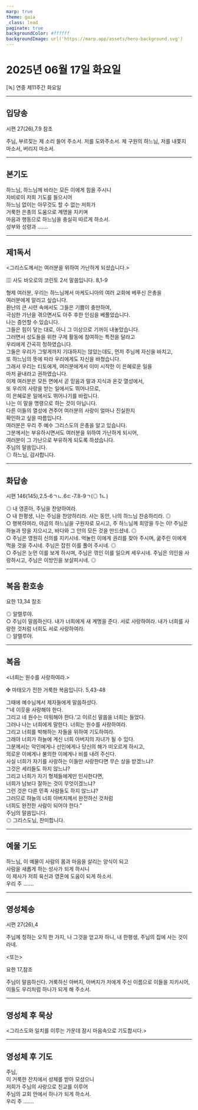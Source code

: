```yaml
---
marp: true
theme: gaia
_class: lead
paginate: true
backgroundColor: #ffffff
backgroundImage: url('https://marp.app/assets/hero-background.svg')
---
```


# 2025년 06월 17일 화요일

[녹] 연중 제11주간 화요일  




---

## 입당송

시편 27(26),7.9 참조

주님, 부르짖는 제 소리 들어 주소서. 저를 도와주소서. 제 구원의 하느님, 저를 내쫓지 마소서, 버리지 마소서.  
  


---

## 본기도

하느님, 하느님께 바라는 모든 이에게 힘을 주시니  
자비로이 저희 기도를 들으시어  
하느님 없이는 아무것도 할 수 없는 저희가  
거룩한 은총의 도움으로 계명을 지키며  
마음과 행동으로 하느님을 충실히 따르게 하소서.  
성부와 성령과 …….  
  


---

## 제1독서

<그리스도께서는 여러분을 위하여 가난하게 되셨습니다.>

▥ 사도 바오로의 코린토 2서 말씀입니다. 8,1-9

형제 여러분, 우리는 하느님께서 마케도니아의 여러 교회에 베푸신 은총을  
여러분에게 알리고 싶습니다.  
환난의 큰 시련 속에서도 그들은 기쁨이 충만하여,  
극심한 가난을 겪으면서도 아주 후한 인심을 베풀었습니다.  
나는 증언할 수 있습니다.  
그들은 힘이 닿는 대로, 아니 그 이상으로 기꺼이 내놓았습니다.  
그러면서 성도들을 위한 구제 활동에 참여하는 특전을 달라고  
우리에게 간곡히 청하였습니다.  
그들은 우리가 그렇게까지 기대하지는 않았는데도, 먼저 주님께 자신을 바치고,  
또 하느님의 뜻에 따라 우리에게도 자신을 바쳤습니다.  
그래서 우리는 티토에게, 여러분에게서 이미 시작한 이 은혜로운 일을  
마저 끝내라고 권하였습니다.  
이제 여러분은 모든 면에서 곧 믿음과 말과 지식과 온갖 열성에서,  
또 우리의 사랑을 받는 일에서도 뛰어나므로,  
이 은혜로운 일에서도 뛰어나기를 바랍니다.  
나는 이 말을 명령으로 하는 것이 아닙니다.  
다른 이들의 열성에 견주어 여러분의 사랑이 얼마나 진실한지  
확인하고 싶을 따름입니다.  
여러분은 우리 주 예수 그리스도의 은총을 알고 있습니다.  
그분께서는 부유하시면서도 여러분을 위하여 가난하게 되시어,  
여러분이 그 가난으로 부유하게 되도록 하셨습니다.  
주님의 말씀입니다.  
◎ 하느님, 감사합니다.  
  


---

## 화답송

시편 146(145),2.5-6ㄱㄴ.6ㄷ-7.8-9ㄱ(◎ 1ㄴ)

◎ 내 영혼아, 주님을 찬양하여라.  
○ 내 한평생, 나는 주님을 찬양하리라. 사는 동안, 나의 하느님 찬송하리라. ◎  
○ 행복하여라, 야곱의 하느님을 구원자로 모시고, 주 하느님께 희망을 두는 이! 주님은 하늘과 땅을 지으시고, 바다와 그 안의 모든 것을 만드셨네. ◎  
○ 주님은 영원히 신의를 지키시네. 억눌린 이에게 권리를 찾아 주시며, 굶주린 이에게 먹을 것을 주시네. 주님은 잡힌 이를 풀어 주시네. ◎  
○ 주님은 눈먼 이를 보게 하시며, 주님은 꺾인 이를 일으켜 세우시네. 주님은 의인을 사랑하시고, 주님은 이방인을 보살피시네. ◎  
  


---

## 복음 환호송

요한 13,34 참조

◎ 알렐루야.  
○ 주님이 말씀하신다. 내가 너희에게 새 계명을 준다. 서로 사랑하여라. 내가 너희를 사랑한 것처럼 너희도 서로 사랑하여라.  
◎ 알렐루야.  
  


---

## 복음

<너희는 원수를 사랑하여라.>

✠ 마태오가 전한 거룩한 복음입니다. 5,43-48

그때에 예수님께서 제자들에게 말씀하셨다.  
“‘네 이웃을 사랑해야 한다.  
그리고 네 원수는 미워해야 한다.’고 이르신 말씀을 너희는 들었다.  
그러나 나는 너희에게 말한다. 너희는 원수를 사랑하여라.  
그리고 너희를 박해하는 자들을 위하여 기도하여라.  
그래야 너희가 하늘에 계신 너희 아버지의 자녀가 될 수 있다.  
그분께서는 악인에게나 선인에게나 당신의 해가 떠오르게 하시고,  
의로운 이에게나 불의한 이에게나 비를 내려 주신다.  
사실 너희가 자기를 사랑하는 이들만 사랑한다면 무슨 상을 받겠느냐?  
그것은 세리들도 하지 않느냐?  
그리고 너희가 자기 형제들에게만 인사한다면,  
너희가 남보다 잘하는 것이 무엇이겠느냐?  
그런 것은 다른 민족 사람들도 하지 않느냐?  
그러므로 하늘의 너희 아버지께서 완전하신 것처럼  
너희도 완전한 사람이 되어야 한다.”  
주님의 말씀입니다.  
◎ 그리스도님, 찬미합니다.  
  


---

## 예물 기도

하느님, 이 예물이 사람의 몸과 마음을 살리는 양식이 되고  
사람을 새롭게 하는 성사가 되게 하시니  
이 제사가 저희 육신과 영혼에 도움이 되게 하소서.  
우리 주 …….  
  


---

## 영성체송

시편 27(26),4

주님께 청하는 오직 한 가지, 나 그것을 얻고자 하니, 내 한평생, 주님의 집에 사는 것이라네.  
  
<또는>  
  
요한 17,참조  
  
주님이 말씀하신다. 거룩하신 아버지, 아버지가 저에게 주신 이름으로 이들을 지키시어, 이들도 우리처럼 하나가 되게 해 주소서.  


---

## 영성체 후 묵상

<그리스도와 일치를 이루는 가운데 잠시 마음속으로 기도합시다.>  


---

## 영성체 후 기도

주님,  
이 거룩한 잔치에서 성체를 받아 모셨으니  
저희가 주님의 사랑으로 친교를 이루어  
주님의 교회 안에서 하나가 되게 하소서.  
우리 주 …….